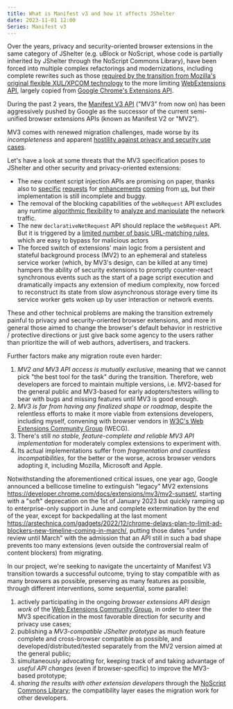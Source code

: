 ```yaml
---
title: What is Manifest v3 and how it affects JShelter
date: 2023-11-01 12:00
Series: Manifest v3
---
```


Over the years, privacy and security-oriented browser extensions in the same category of JShelter (e.g. uBlock or NoScript, whose code is
partially inherited by JShelter through the NoScript Commons Library),
have been forced into multiple complex refactorings and
modernizations, including complete rewrites such as those [required by
the transition from Mozilla's original flexible XUL/XPCOM technology](https://yoric.github.io/post/why-did-mozilla-remove-xul-addons/) to
the more limiting [WebExtensions API](https://developer.mozilla.org/en-US/docs/Mozilla/Add-ons/WebExtensions), largely copied from [Google Chrome's Extensions API](https://developer.chrome.com/docs/extensions/reference/).

During the past 2 years, the [Manifest V3 API](https://developer.chrome.com/docs/extensions/mv3/intro/) ("MV3" from
now on) has been aggressively pushed by Google as the successor
of the current semi-unified browser extensions APIs (known as Manifest
V2 or "MV2").

MV3 comes with renewed migration challenges, made worse by
its *incompleteness* and apparent [hostility against privacy and security 
use cases](https://www.eff.org/deeplinks/2021/12/chrome-users-beware-manifest-v3-deceitful-and-threatening>).

Let's have a look at some threats that the MV3 specification poses to JShelter and other security and privacy-oriented extensions:

  * The new content script injection APIs are promising on paper, thanks also to [specific](https://bugs.chromium.org/p/chromium/issues/detail?id=1128112) [requests](https://bugs.chromium.org/p/chromium/issues/detail?id=1180659) for [enhancements](https://bugs.chromium.org/p/chromium/issues/detail?id=1180659#c5) [coming](https://bugs.chromium.org/p/chromium/issues/detail?id=1054624#c19) from [us](https://github.com/w3c/webextensions/issues/402), but their
    implementation is still incomplete and buggy.
  * The removal of the blocking capabilities of the `webRequest` API
    excludes any runtime [algorithmic flexibility](https://lists.nongnu.org/archive/html/js-shield/2021-02/msg00009.html) to [analyze and
    manipulate](https://bugs.chromium.org/p/chromium/issues/detail?id=896897#c23) the network traffic.
  * The new `declarativeNetRequest` API should replace the
    `webRequest` API. But it is triggered by a [limited number of basic
    URL-matching rules](https://github.com/w3c/webextensions/issues/394), which are easy to bypass for malicious actors
  * The forced switch of extensions' main logic from a persistent and
    stateful background process (MV2) to an ephemeral and stateless
    service worker (which, by MV3's design, can be killed at any time)
    hampers the ability of security extensions to promptly counter-react
    synchronous events such as the start of a page script execution and
    dramatically impacts any extension of medium complexity, now forced
    to reconstruct its state from slow asynchronous storage every time
    its service worker gets woken up by user interaction or network events.

These and other technical problems are making the transition extremely
painful to privacy and security-oriented browser extensions, and more in
general those aimed to change the browser's default behavior in
restrictive / protective directions or just give back some agency to the
users rather than prioritize the will of web authors, advertisers, and
trackers.

Further factors make any migration route even harder:

 1. *MV2 and MV3 API access is mutually exclusive*, meaning that we
    cannot pick "the best tool for the task" during the transition.
    Therefore, web developers are forced to maintain multiple versions, i.e.
    MV2-based for the general public and MV3-based for early
    adopters/testers willing to bear with bugs and missing features
    until MV3 is good enough.
 2. *MV3 is far from having any finalized shape or roadmap*, despite the
    relentless efforts to make it more viable from extensions
    developers, including myself, convening with browser vendors in
    [W3C's Web Extensions Community Group](https://www.w3.org/groups/cg/webextensions) (WECG).
 3. There's still *no stable, feature-complete and reliable MV3 API
    implementation* for moderately complex extensions to experiment with.
 4. Its actual implementations suffer from *fragmentation and countless
    incompatibilities*, for the better or the worse, across browser
    vendors adopting it, including Mozilla, Microsoft and Apple.

Notwithstanding the aforementioned critical issues, one year ago, Google
announced a bellicose timeline to extinguish "legacy" MV2 extensions
<https://developer.chrome.com/docs/extensions/mv3/mv2-sunset/>, starting
with a "soft" deprecation on the 1st of January 2023 but quickly ramping
up to enterprise-only support in June and complete extermination by the
end of the year, except for backpedalling at the last moment
<https://arstechnica.com/gadgets/2022/12/chrome-delays-plan-to-limit-ad-blockers-new-timeline-coming-in-march/>, 
putting those dates "under review until March" with the admission that
an API still in such a bad shape prevents too many extensions (even
outside the controversial realm of content blockers) from migrating.

In our project, we're seeking to navigate the uncertainty of Manifest V3
transition towards a successful outcome, trying to stay compatible with
as many browsers as possible, preserving as many features as possible,
through different interventions, some sequential, some parallel:

 1. actively participating in the ongoing *browser extensions API design
    work* of the [Web Extensions Community Group](https://www.w3.org/groups/cg/webextensions), in order to steer the
    MV3 specification in the most favorable direction for security and
    privacy use cases;
 2. publishing a *MV3-compatible JShelter prototype* as much feature
    complete and cross-browser compatible as possible, and
    developed/distributed/tested separately from the MV2 version aimed
    at the general public;
 3. simultaneously advocating for, keeping track of and taking advantage
    of *useful API changes* (even if browser-specific) to improve the
    MV3-based prototype;
 4. *sharing the results with other extension developers* through the
    [NoScript Commons Library](https://noscript.net/commons-library); the
    compatibility layer eases the migration work for other developers.
